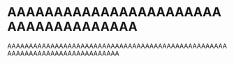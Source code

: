 # AAAAAAAAAAAAAAAAAAAAAAAAAAAAAAAAAAAAA
AAAAAAAAAAAAAAAAAAAAAAAAAAAAAAAAAAAAAAAAAAAAAAAAAAAAAAAAAAAAAAAAAAAAAAAAAAAAA
